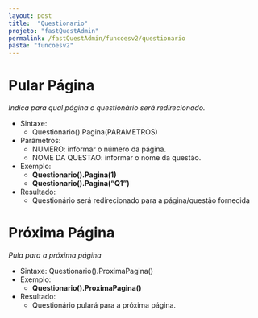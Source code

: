 ```yaml
---
layout: post
title:  "Questionario"
projeto: "fastQuestAdmin"
permalink: /fastQuestAdmin/funcoesv2/questionario
pasta: "funcoesv2"
---
```

# Pular Página
*Indica para qual página o questionário será redirecionado.*
- Sintaxe:
    - Questionario().Pagina(PARAMETROS)
- Parâmetros:
    - NUMERO: informar o número da página.
    - NOME DA QUESTAO: informar o nome da questão.
- Exemplo:
    - **Questionario().Pagina(1)**
    - **Questionario().Pagina(“Q1”)**
- Resultado:
    - Questionário será redirecionado para a página/questão fornecida  

# Próxima Página
*Pula para a próxima página*
- Sintaxe: Questionario().ProximaPagina()
- Exemplo:
    - **Questionario().ProximaPagina()**
- Resultado:
    - Questionário pulará para a próxima página.
